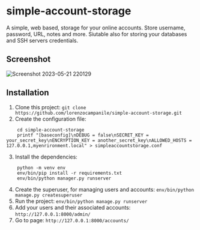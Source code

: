 # simple-account-storage
A simple, web based, storage for your online accounts. Store username, password, URL, notes and more. Siutable also for storing your databases and SSH servers credentials.

## Screenshot
![Screenshot 2023-05-21 220129](https://github.com/lorenzocampanile/simple-account-storage/assets/17176752/26806b3e-70c5-4e4f-ae71-830f2a073e9f)

## Installation
1. Clone this project: `git clone https://github.com/lorenzocampanile/simple-account-storage.git`
2. Create the configuration file:
```
    cd simple-account-storage
    printf "[baseconfig]\nDEBUG = false\nSECRET_KEY = your_secret_key\nENCRYPTION_KEY = another_secret_key\nALLOWED_HOSTS = 127.0.0.1,myenrironment.local" > simpleaccountstorage.conf
```
3. Install the dependencies:
```
    python -m venv env
    env/bin/pip install -r requirements.txt
    env/bin/python manager.py runserver
```
4. Create the superuser, for managing users and accounts: `env/bin/python manage.py createsuperuser`
5. Run the project: `env/bin/python manage.py runserver`
6. Add your users and their associated accounts: `http://127.0.0.1:8000/admin/`
7. Go to page: `http://127.0.0.1:8000/accounts/`
